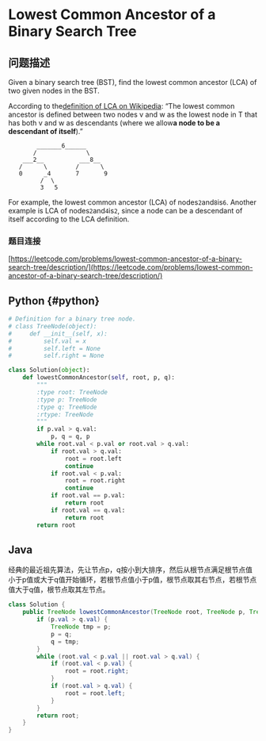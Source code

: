 # Lowest Common Ancestor of a Binary Search Tree

## 问题描述

Given a binary search tree \(BST\), find the lowest common ancestor \(LCA\) of two given nodes in the BST.

According to the[definition of LCA on Wikipedia](https://en.wikipedia.org/wiki/Lowest_common_ancestor): “The lowest common ancestor is defined between two nodes v and w as the lowest node in T that has both v and w as descendants \(where we allow**a node to be a descendant of itself**\).”

```text
        _______6______
       /              \
    ___2__          ___8__
   /      \        /      \
   0      _4       7       9
         /  \
         3   5
```

For example, the lowest common ancestor \(LCA\) of nodes`2`and`8`is`6`. Another example is LCA of nodes`2`and`4`is`2`, since a node can be a descendant of itself according to the LCA definition.

### 题目连接

[https://leetcode.com/problems/lowest-common-ancestor-of-a-binary-search-tree/description/](https://leetcode.com/problems/lowest-common-ancestor-of-a-binary-search-tree/description/)

## Python {#python}

```python
# Definition for a binary tree node.
# class TreeNode(object):
#     def __init__(self, x):
#         self.val = x
#         self.left = None
#         self.right = None

class Solution(object):
    def lowestCommonAncestor(self, root, p, q):
        """
        :type root: TreeNode
        :type p: TreeNode
        :type q: TreeNode
        :rtype: TreeNode
        """
        if p.val > q.val:
            p, q = q, p
        while root.val < p.val or root.val > q.val:
            if root.val > q.val:
                root = root.left
                continue
            if root.val < p.val:
                root = root.right
                continue
            if root.val == p.val:
                return root
            if root.val == q.val:
                return root
        return root
```

## Java

经典的最近祖先算法，先让节点p，q按小到大排序，然后从根节点满足根节点值小于p值或大于q值开始循环，若根节点值小于p值，根节点取其右节点，若根节点值大于q值，根节点取其左节点。

```java
class Solution {
    public TreeNode lowestCommonAncestor(TreeNode root, TreeNode p, TreeNode q) {
        if (p.val > q.val) {
            TreeNode tmp = p;
            p = q;
            q = tmp;
        }
        while (root.val < p.val || root.val > q.val) {
            if (root.val < p.val) {
                root = root.right;
            }
            if (root.val > q.val) {
                root = root.left;
            }
        }
        return root;
    }
}
```

